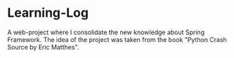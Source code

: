 # Learning-Log
A web-project where I consolidate the new knowledge about Spring Framework.
The idea of the project was taken from the book "Python Crash Source by Eric Matthes".
